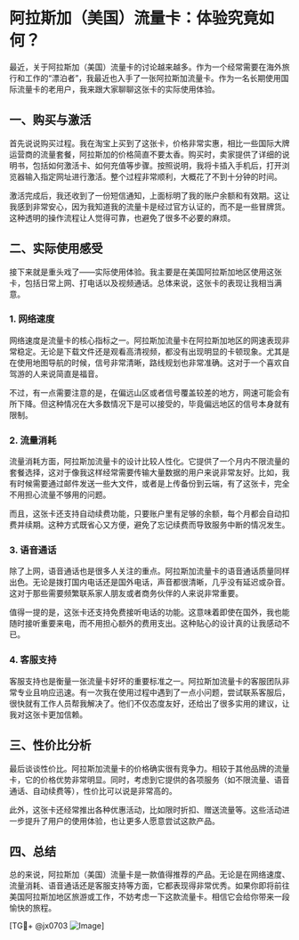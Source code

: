 # 阿拉斯加（美国）流量卡：体验究竟如何？

最近，关于阿拉斯加（美国）流量卡的讨论越来越多。作为一个经常需要在海外旅行和工作的“漂泊者”，我最近也入手了一张阿拉斯加流量卡。作为一名长期使用国际流量卡的老用户，我来跟大家聊聊这张卡的实际使用体验。

## 一、购买与激活

首先说说购买过程。我在淘宝上买到了这张卡，价格非常实惠，相比一些国际大牌运营商的流量套餐，阿拉斯加的价格简直不要太香。购买时，卖家提供了详细的说明书，包括如何激活卡、如何充值等步骤。按照说明，我将卡插入手机后，打开浏览器输入指定网址进行激活。整个过程非常顺利，大概花了不到十分钟的时间。

激活完成后，我还收到了一份短信通知，上面标明了我的账户余额和有效期。这让我感到非常安心，因为我知道我的流量卡是经过官方认证的，而不是一些冒牌货。这种透明的操作流程让人觉得可靠，也避免了很多不必要的麻烦。

## 二、实际使用感受

接下来就是重头戏了——实际使用体验。我主要是在美国阿拉斯加地区使用这张卡，包括日常上网、打电话以及视频通话。总体来说，这张卡的表现让我相当满意。

### 1. 网络速度

网络速度是流量卡的核心指标之一。阿拉斯加流量卡在阿拉斯加地区的网速表现非常稳定。无论是下载文件还是观看高清视频，都没有出现明显的卡顿现象。尤其是在使用地图导航的时候，信号非常清晰，路线规划也非常准确。这对于一个喜欢自驾游的人来说简直是福音。

不过，有一点需要注意的是，在偏远山区或者信号覆盖较差的地方，网速可能会有所下降。但这种情况在大多数情况下是可以接受的，毕竟偏远地区的信号本身就有限制。

### 2. 流量消耗

流量消耗方面，阿拉斯加流量卡的设计比较人性化。它提供了一个月内不限流量的套餐选择，这对于像我这样经常需要传输大量数据的用户来说非常友好。比如，我有时候需要通过邮件发送一些大文件，或者是上传备份到云端，有了这张卡，完全不用担心流量不够用的问题。

而且，这张卡还支持自动续费功能，只要账户里有足够的余额，每个月都会自动扣费并续期。这种方式既省心又方便，避免了忘记续费而导致服务中断的情况发生。

### 3. 语音通话

除了上网，语音通话也是很多人关注的重点。阿拉斯加流量卡的语音通话质量同样出色。无论是拨打国内电话还是国外电话，声音都很清晰，几乎没有延迟或杂音。这对于那些需要频繁联系家人朋友或者商务伙伴的人来说非常重要。

值得一提的是，这张卡还支持免费接听电话的功能。这意味着即使在国外，我也能随时接听重要来电，而不用担心额外的费用支出。这种贴心的设计真的让我感动不已。

### 4. 客服支持

客服支持也是衡量一张流量卡好坏的重要标准之一。阿拉斯加流量卡的客服团队非常专业且响应迅速。有一次我在使用过程中遇到了一点小问题，尝试联系客服后，很快就有工作人员帮我解决了。他们不仅态度友好，还给出了很多实用的建议，让我对这张卡更加信赖。

## 三、性价比分析

最后谈谈性价比。阿拉斯加流量卡的价格确实很有竞争力。相较于其他品牌的流量卡，它的价格优势非常明显。同时，考虑到它提供的各项服务（如不限流量、语音通话、自动续费等），性价比可以说是非常高的。

此外，这张卡还经常推出各种优惠活动，比如限时折扣、赠送流量等。这些活动进一步提升了用户的使用体验，也让更多人愿意尝试这款产品。

## 四、总结

总的来说，阿拉斯加（美国）流量卡是一款值得推荐的产品。无论是在网络速度、流量消耗、语音通话还是客服支持等方面，它都表现得非常优秀。如果你即将前往美国阿拉斯加地区旅游或工作，不妨考虑一下这款流量卡。相信它会给你带来一段愉快的旅程。

[TG💪+ @jx0703 ![Image](https://github.com/user-attachments/assets/dbca1d08-cadb-493c-b0ec-ad6f7a83f270)]